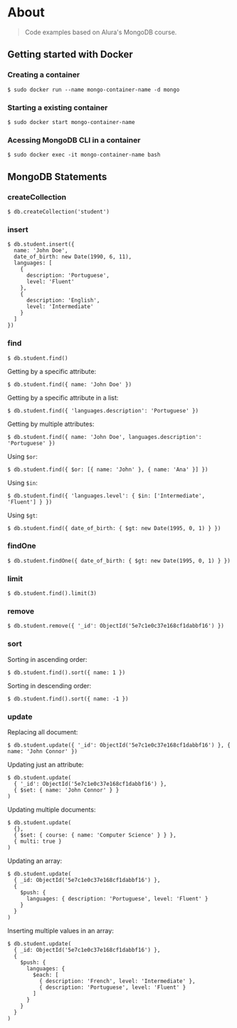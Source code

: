# About

> Code examples based on Alura's MongoDB course.

## Getting started with Docker

### Creating a container

```
$ sudo docker run --name mongo-container-name -d mongo
```

### Starting a existing container

```
$ sudo docker start mongo-container-name
```

### Acessing MongoDB CLI in a container

```
$ sudo docker exec -it mongo-container-name bash
```

## MongoDB Statements

### createCollection

```
$ db.createCollection('student')
```

### insert

```
$ db.student.insert({
  name: 'John Doe',
  date_of_birth: new Date(1990, 6, 11),
  languages: [
    {
      description: 'Portuguese',
      level: 'Fluent'
    },
    {
      description: 'English',
      level: 'Intermediate'
    }
  ]
})
```

### find

```
$ db.student.find()
```

Getting by a specific attribute:

```
$ db.student.find({ name: 'John Doe' })
```

Getting by a specific attribute in a list:

```
$ db.student.find({ 'languages.description': 'Portuguese' })
```

Getting by multiple attributes:

```
$ db.student.find({ name: 'John Doe', languages.description': 'Portuguese' })
```

Using `$or`:

```
$ db.student.find({ $or: [{ name: 'John' }, { name: 'Ana' }] })
```

Using `$in`:

```
$ db.student.find({ 'languages.level': { $in: ['Intermediate', 'Fluent'] } })
```

Using `$gt`:

```
$ db.student.find({ date_of_birth: { $gt: new Date(1995, 0, 1) } })
```

### findOne

```
$ db.student.findOne({ date_of_birth: { $gt: new Date(1995, 0, 1) } })
```

### limit

```
$ db.student.find().limit(3)
```

### remove

```
$ db.student.remove({ '_id': ObjectId('5e7c1e0c37e168cf1dabbf16') })
```

### sort

Sorting in ascending order:

```
$ db.student.find().sort({ name: 1 })
```


Sorting in descending order:

```
$ db.student.find().sort({ name: -1 })
```

### update

Replacing all document:

```
$ db.student.update({ '_id': ObjectId('5e7c1e0c37e168cf1dabbf16') }, { name: 'John Connor' })
```

Updating just an attribute:

```
$ db.student.update(
  { '_id': ObjectId('5e7c1e0c37e168cf1dabbf16') },
  { $set: { name: 'John Connor' } }
)
```

Updating multiple documents:

```
$ db.student.update(
  {},
  { $set: { course: { name: 'Computer Science' } } },
  { multi: true }
)
```

Updating an array:

```
$ db.student.update(
  { _id: ObjectId('5e7c1e0c37e168cf1dabbf16') },
  {
    $push: {
      languages: { description: 'Portuguese', level: 'Fluent' }
    }
  }
)
```

Inserting multiple values in an array:

```
$ db.student.update(
  { _id: ObjectId('5e7c1e0c37e168cf1dabbf16') },
  {
    $push: {
      languages: {
        $each: [
          { description: 'French', level: 'Intermediate' },
          { description: 'Portuguese', level: 'Fluent' }
        ]
      }
    }
  }
)
```
